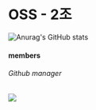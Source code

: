 <h1>OSS - 2조</h1>

![Anurag's GitHub stats](https://github-readme-stats.vercel.app/api?username=ossQB&show_icons=true&theme=maroongold)

<h4>members</h4>
<h6>Github manager</h6>
<a href="https://github.com/gnarcousin" target="_blank"><img src="https://img.shields.io/badge/Han-40AEF0?style=for-the-badge&logo=BigBlueButton&logoColor=white"/></a>
